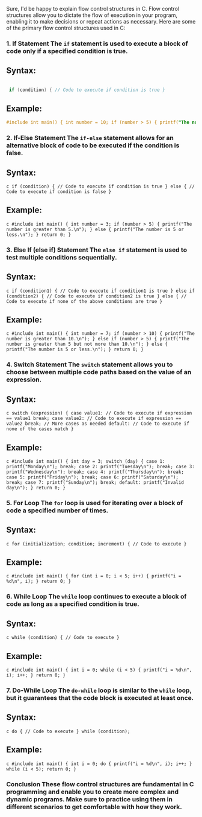 Sure, I'd be happy to explain flow control structures in C. Flow control structures allow you to dictate the flow of execution in your program, enabling it to make decisions or repeat actions as necessary. Here are some of the primary flow control structures used in C: 
### 1. **If Statement** The `if` statement is used to execute a block of code only if a specified condition is true. 
##
## Syntax: 

```c

 if (condition) { // Code to execute if condition is true } 

```

 
##
## Example: 
```c
#include int main() { int number = 10; if (number > 5) { printf("The number is greater than 5.\n"); } return 0; } 
```
 
### 2. **If-Else Statement** The `if-else` statement allows for an alternative block of code to be executed if the condition is false. 
##
## Syntax: 
```
c if (condition) { // Code to execute if condition is true } else { // Code to execute if condition is false } 
```
 
##
## Example: 
```
c #include int main() { int number = 3; if (number > 5) { printf("The number is greater than 5.\n"); } else { printf("The number is 5 or less.\n"); } return 0; } 
```
 
### 3. **Else If (else if) Statement** The `else if` statement is used to test multiple conditions sequentially. 
##
## Syntax: 
```
c if (condition1) { // Code to execute if condition1 is true } else if (condition2) { // Code to execute if condition2 is true } else { // Code to execute if none of the above conditions are true } 
```
 
##
## Example: 
```
c #include int main() { int number = 7; if (number > 10) { printf("The number is greater than 10.\n"); } else if (number > 5) { printf("The number is greater than 5 but not more than 10.\n"); } else { printf("The number is 5 or less.\n"); } return 0; } 
```
 
### 4. **Switch Statement** The `switch` statement allows you to choose between multiple code paths based on the value of an expression. 
##
## Syntax: 
```
c switch (expression) { case value1: // Code to execute if expression == value1 break; case value2: // Code to execute if expression == value2 break; // More cases as needed default: // Code to execute if none of the cases match } 
```
 
##
## Example: 
```
c #include int main() { int day = 3; switch (day) { case 1: printf("Monday\n"); break; case 2: printf("Tuesday\n"); break; case 3: printf("Wednesday\n"); break; case 4: printf("Thursday\n"); break; case 5: printf("Friday\n"); break; case 6: printf("Saturday\n"); break; case 7: printf("Sunday\n"); break; default: printf("Invalid day\n"); } return 0; } 
```
 
### 5. **For Loop** The `for` loop is used for iterating over a block of code a specified number of times. 
##
## Syntax: 
```
c for (initialization; condition; increment) { // Code to execute } 
```
 
##
## Example: 
```
c #include int main() { for (int i = 0; i < 5; i++) { printf("i = %d\n", i); } return 0; } 
```
 
### 6. **While Loop** The `while` loop continues to execute a block of code as long as a specified condition is true. 
##
## Syntax: 
```
c while (condition) { // Code to execute } 
```
 
##
## Example: 
```
c #include int main() { int i = 0; while (i < 5) { printf("i = %d\n", i); i++; } return 0; } 
```
 
### 7. **Do-While Loop** The `do-while` loop is similar to the `while` loop, but it guarantees that the code block is executed at least once. 
##
## Syntax: 
```
c do { // Code to execute } while (condition); 
```
 
##
## Example: 
```
c #include int main() { int i = 0; do { printf("i = %d\n", i); i++; } while (i < 5); return 0; } 
```
 
### Conclusion These flow control structures are fundamental in C programming and enable you to create more complex and dynamic programs. Make sure to practice using them in different scenarios to get comfortable with how they work.